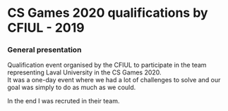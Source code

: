 # CS Games 2020 qualifications by CFIUL - 2019

### General presentation
Qualification event organised by the CFIUL to participate in the team representing Laval University in the CS Games 2020.\
It was a one-day event where we had a lot of challenges to solve and our goal was simply to do as much as we could.

In the end I was recruted in their team.